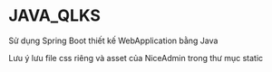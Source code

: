 # JAVA_QLKS
Sử dụng Spring Boot thiết kế WebApplication bằng Java

Lưu ý lưu file css riêng và asset của NiceAdmin trong thư mục static
